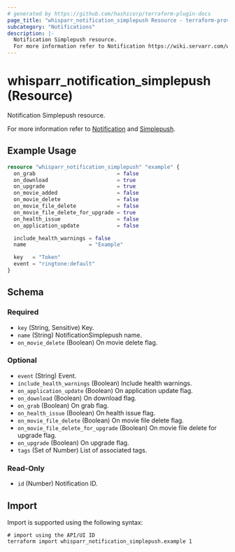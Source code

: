 ```yaml
---
# generated by https://github.com/hashicorp/terraform-plugin-docs
page_title: "whisparr_notification_simplepush Resource - terraform-provider-whisparr"
subcategory: "Notifications"
description: |-
  Notification Simplepush resource.
  For more information refer to Notification https://wiki.servarr.com/whisparr/settings#connect and Simplepush https://wiki.servarr.com/whisparr/supported#simplepush.
---
```


# whisparr_notification_simplepush (Resource)

<!-- subcategory:Notifications -->Notification Simplepush resource.
For more information refer to [Notification](https://wiki.servarr.com/whisparr/settings#connect) and [Simplepush](https://wiki.servarr.com/whisparr/supported#simplepush).

## Example Usage

```terraform
resource "whisparr_notification_simplepush" "example" {
  on_grab                          = false
  on_download                      = true
  on_upgrade                       = true
  on_movie_added                   = false
  on_movie_delete                  = false
  on_movie_file_delete             = false
  on_movie_file_delete_for_upgrade = true
  on_health_issue                  = false
  on_application_update            = false

  include_health_warnings = false
  name                    = "Example"

  key   = "Token"
  event = "ringtone:default"
}
```

<!-- schema generated by tfplugindocs -->
## Schema

### Required

- `key` (String, Sensitive) Key.
- `name` (String) NotificationSimplepush name.
- `on_movie_delete` (Boolean) On movie delete flag.

### Optional

- `event` (String) Event.
- `include_health_warnings` (Boolean) Include health warnings.
- `on_application_update` (Boolean) On application update flag.
- `on_download` (Boolean) On download flag.
- `on_grab` (Boolean) On grab flag.
- `on_health_issue` (Boolean) On health issue flag.
- `on_movie_file_delete` (Boolean) On movie file delete flag.
- `on_movie_file_delete_for_upgrade` (Boolean) On movie file delete for upgrade flag.
- `on_upgrade` (Boolean) On upgrade flag.
- `tags` (Set of Number) List of associated tags.

### Read-Only

- `id` (Number) Notification ID.

## Import

Import is supported using the following syntax:

```shell
# import using the API/UI ID
terraform import whisparr_notification_simplepush.example 1
```
